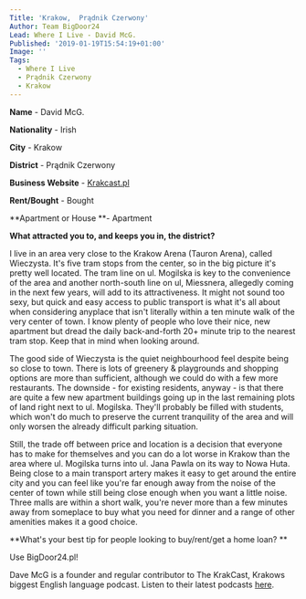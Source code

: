 ```yaml
---
Title: 'Krakow,  Prądnik Czerwony'
Author: Team BigDoor24
Lead: Where I Live - David McG.
Published: '2019-01-19T15:54:19+01:00'
Image: ''
Tags:
  - Where I Live
  - Prądnik Czerwony
  - Krakow
---
```

**Name** - David McG.

**Nationality** - Irish

**City** - Krakow

**District** -  Prądnik Czerwony

**Business Website** - [Krakcast.pl](https://www.krakcast.pl/)

**Rent/Bought** - Bought

**Apartment or House **- Apartment

**What attracted you to, and keeps you in, the district?**

I live in an area very close to the Krakow Arena (Tauron Arena), called Wieczysta. It's five tram stops from the center, so in the big picture it's pretty well located. The tram line on ul. Mogilska is key to the convenience of the area and another north-south line on ul, Miessnera, allegedly coming in the next few years, will add to its attractiveness. It might not sound too sexy, but quick and easy access to public transport is what it's all about when considering anyplace that isn't literally within a ten minute walk of the very center of town. I know plenty of people who love their nice, new apartment but dread the daily back-and-forth 20+ minute trip to the nearest tram stop. Keep that in mind when looking around. 

The good side of Wieczysta is the quiet neighbourhood feel despite being so close to town. There is lots of greenery & playgrounds and shopping options are more than sufficient, although we could do with a few more restaurants. The downside - for existing residents, anyway - is that there are quite a few new apartment buildings going up in the last remaining plots of land right next to ul. Mogilska. They'll probably be filled with students, which won't do much to preserve the current tranquility of the area and will only worsen the already difficult parking situation. 

Still, the trade off between price and location is a decision that everyone has to make for themselves and you can do a lot worse in Krakow than the area where ul. Mogilska turns into ul. Jana Pawla on its way to Nowa Huta. Being close to a main transport artery makes it easy to get around the entire city and you can feel like you're far enough away from the noise of the center of town while still being close enough when you want a little noise. Three malls are within a short walk, you're never more than a few minutes away from someplace to buy what you need for dinner and a range of other amenities makes it a good choice. 

**What's your best tip for people looking to buy/rent/get a home loan?
**

Use BigDoor24.pl!



Dave McG is a founder and regular contributor to The KrakCast, Krakows biggest English language podcast. Listen  to their latest podcasts [here](https://www.krakcast.pl/).
